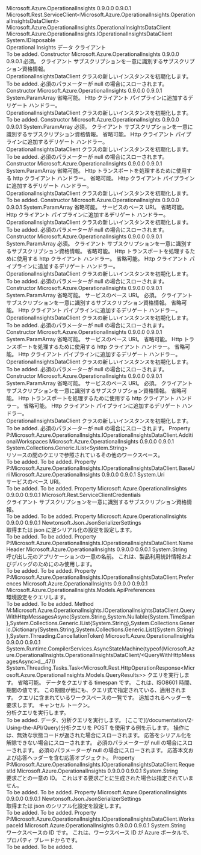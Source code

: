 <Type Name="OperationalInsightsDataClient" FullName="Microsoft.Azure.OperationalInsights.OperationalInsightsDataClient">
  <TypeSignature Language="C#" Value="public class OperationalInsightsDataClient : Microsoft.Rest.ServiceClient&lt;Microsoft.Azure.OperationalInsights.OperationalInsightsDataClient&gt;, IDisposable, Microsoft.Azure.OperationalInsights.IOperationalInsightsDataClient" />
  <TypeSignature Language="ILAsm" Value=".class public auto ansi beforefieldinit OperationalInsightsDataClient extends Microsoft.Rest.ServiceClient`1&lt;class Microsoft.Azure.OperationalInsights.OperationalInsightsDataClient&gt; implements class Microsoft.Azure.OperationalInsights.IOperationalInsightsDataClient, class System.IDisposable" />
  <TypeSignature Language="DocId" Value="T:Microsoft.Azure.OperationalInsights.OperationalInsightsDataClient" />
  <TypeSignature Language="VB.NET" Value="Public Class OperationalInsightsDataClient&#xA;Inherits ServiceClient(Of OperationalInsightsDataClient)&#xA;Implements IDisposable, IOperationalInsightsDataClient" />
  <TypeSignature Language="F#" Value="type OperationalInsightsDataClient = class&#xA;    inherit ServiceClient&lt;OperationalInsightsDataClient&gt;&#xA;    interface IOperationalInsightsDataClient&#xA;    interface IDisposable" />
  <AssemblyInfo>
    <AssemblyName>Microsoft.Azure.OperationalInsights</AssemblyName>
    <AssemblyVersion>0.9.0.0</AssemblyVersion>
    <AssemblyVersion>0.9.0.1</AssemblyVersion>
  </AssemblyInfo>
  <Base>
    <BaseTypeName>Microsoft.Rest.ServiceClient&lt;Microsoft.Azure.OperationalInsights.OperationalInsightsDataClient&gt;</BaseTypeName>
    <BaseTypeArguments>
      <BaseTypeArgument TypeParamName="!0">Microsoft.Azure.OperationalInsights.OperationalInsightsDataClient</BaseTypeArgument>
    </BaseTypeArguments>
  </Base>
  <Interfaces>
    <Interface>
      <InterfaceName>Microsoft.Azure.OperationalInsights.IOperationalInsightsDataClient</InterfaceName>
    </Interface>
    <Interface>
      <InterfaceName>System.IDisposable</InterfaceName>
    </Interface>
  </Interfaces>
  <Docs>
    <summary>
            Operational Insights データ クライアント
            </summary>
    <remarks>To be added.</remarks>
  </Docs>
  <Members>
    <Member MemberName=".ctor">
      <MemberSignature Language="C#" Value="public OperationalInsightsDataClient (Microsoft.Rest.ServiceClientCredentials credentials);" />
      <MemberSignature Language="ILAsm" Value=".method public hidebysig specialname rtspecialname instance void .ctor(class Microsoft.Rest.ServiceClientCredentials credentials) cil managed" />
      <MemberSignature Language="DocId" Value="M:Microsoft.Azure.OperationalInsights.OperationalInsightsDataClient.#ctor(Microsoft.Rest.ServiceClientCredentials)" />
      <MemberSignature Language="VB.NET" Value="Public Sub New (credentials As ServiceClientCredentials)" />
      <MemberSignature Language="F#" Value="new Microsoft.Azure.OperationalInsights.OperationalInsightsDataClient : Microsoft.Rest.ServiceClientCredentials -&gt; Microsoft.Azure.OperationalInsights.OperationalInsightsDataClient" Usage="new Microsoft.Azure.OperationalInsights.OperationalInsightsDataClient credentials" />
      <MemberType>Constructor</MemberType>
      <AssemblyInfo>
        <AssemblyName>Microsoft.Azure.OperationalInsights</AssemblyName>
        <AssemblyVersion>0.9.0.0</AssemblyVersion>
        <AssemblyVersion>0.9.0.1</AssemblyVersion>
      </AssemblyInfo>
      <Parameters>
        <Parameter Name="credentials" Type="Microsoft.Rest.ServiceClientCredentials" />
      </Parameters>
      <Docs>
        <param name="credentials">
            必須。 クライアント サブスクリプションを一意に識別するサブスクリプション資格情報。
            </param>
        <summary>
            OperationalInsightsDataClient クラスの新しいインスタンスを初期化します。
            </summary>
        <remarks>To be added.</remarks>
        <exception cref="T:System.ArgumentNullException">
            必須のパラメーターが null の場合にスローされます。
            </exception>
      </Docs>
    </Member>
    <Member MemberName=".ctor">
      <MemberSignature Language="C#" Value="protected OperationalInsightsDataClient (params System.Net.Http.DelegatingHandler[] handlers);" />
      <MemberSignature Language="ILAsm" Value=".method familyhidebysig specialname rtspecialname instance void .ctor(class System.Net.Http.DelegatingHandler[] handlers) cil managed" />
      <MemberSignature Language="DocId" Value="M:Microsoft.Azure.OperationalInsights.OperationalInsightsDataClient.#ctor(System.Net.Http.DelegatingHandler[])" />
      <MemberSignature Language="VB.NET" Value="Protected Sub New (ParamArray handlers As DelegatingHandler())" />
      <MemberSignature Language="F#" Value="new Microsoft.Azure.OperationalInsights.OperationalInsightsDataClient : System.Net.Http.DelegatingHandler[] -&gt; Microsoft.Azure.OperationalInsights.OperationalInsightsDataClient" Usage="new Microsoft.Azure.OperationalInsights.OperationalInsightsDataClient handlers" />
      <MemberType>Constructor</MemberType>
      <AssemblyInfo>
        <AssemblyName>Microsoft.Azure.OperationalInsights</AssemblyName>
        <AssemblyVersion>0.9.0.0</AssemblyVersion>
        <AssemblyVersion>0.9.0.1</AssemblyVersion>
      </AssemblyInfo>
      <Parameters>
        <Parameter Name="handlers" Type="System.Net.Http.DelegatingHandler[]">
          <Attributes>
            <Attribute>
              <AttributeName>System.ParamArray</AttributeName>
            </Attribute>
          </Attributes>
        </Parameter>
      </Parameters>
      <Docs>
        <param name="handlers">
            省略可能。 Http クライアント パイプラインに追加するデリゲート ハンドラー。
            </param>
        <summary>
            OperationalInsightsDataClient クラスの新しいインスタンスを初期化します。
            </summary>
        <remarks>To be added.</remarks>
      </Docs>
    </Member>
    <Member MemberName=".ctor">
      <MemberSignature Language="C#" Value="public OperationalInsightsDataClient (Microsoft.Rest.ServiceClientCredentials credentials, params System.Net.Http.DelegatingHandler[] handlers);" />
      <MemberSignature Language="ILAsm" Value=".method public hidebysig specialname rtspecialname instance void .ctor(class Microsoft.Rest.ServiceClientCredentials credentials, class System.Net.Http.DelegatingHandler[] handlers) cil managed" />
      <MemberSignature Language="DocId" Value="M:Microsoft.Azure.OperationalInsights.OperationalInsightsDataClient.#ctor(Microsoft.Rest.ServiceClientCredentials,System.Net.Http.DelegatingHandler[])" />
      <MemberSignature Language="VB.NET" Value="Public Sub New (credentials As ServiceClientCredentials, ParamArray handlers As DelegatingHandler())" />
      <MemberSignature Language="F#" Value="new Microsoft.Azure.OperationalInsights.OperationalInsightsDataClient : Microsoft.Rest.ServiceClientCredentials * System.Net.Http.DelegatingHandler[] -&gt; Microsoft.Azure.OperationalInsights.OperationalInsightsDataClient" Usage="new Microsoft.Azure.OperationalInsights.OperationalInsightsDataClient (credentials, handlers)" />
      <MemberType>Constructor</MemberType>
      <AssemblyInfo>
        <AssemblyName>Microsoft.Azure.OperationalInsights</AssemblyName>
        <AssemblyVersion>0.9.0.0</AssemblyVersion>
        <AssemblyVersion>0.9.0.1</AssemblyVersion>
      </AssemblyInfo>
      <Parameters>
        <Parameter Name="credentials" Type="Microsoft.Rest.ServiceClientCredentials" />
        <Parameter Name="handlers" Type="System.Net.Http.DelegatingHandler[]">
          <Attributes>
            <Attribute>
              <AttributeName>System.ParamArray</AttributeName>
            </Attribute>
          </Attributes>
        </Parameter>
      </Parameters>
      <Docs>
        <param name="credentials">
            必須。 クライアント サブスクリプションを一意に識別するサブスクリプション資格情報。
            </param>
        <param name="handlers">
            省略可能。 Http クライアント パイプラインに追加するデリゲート ハンドラー。
            </param>
        <summary>
            OperationalInsightsDataClient クラスの新しいインスタンスを初期化します。
            </summary>
        <remarks>To be added.</remarks>
        <exception cref="T:System.ArgumentNullException">
            必須のパラメーターが null の場合にスローされます。
            </exception>
      </Docs>
    </Member>
    <Member MemberName=".ctor">
      <MemberSignature Language="C#" Value="protected OperationalInsightsDataClient (System.Net.Http.HttpClientHandler rootHandler, params System.Net.Http.DelegatingHandler[] handlers);" />
      <MemberSignature Language="ILAsm" Value=".method familyhidebysig specialname rtspecialname instance void .ctor(class System.Net.Http.HttpClientHandler rootHandler, class System.Net.Http.DelegatingHandler[] handlers) cil managed" />
      <MemberSignature Language="DocId" Value="M:Microsoft.Azure.OperationalInsights.OperationalInsightsDataClient.#ctor(System.Net.Http.HttpClientHandler,System.Net.Http.DelegatingHandler[])" />
      <MemberSignature Language="VB.NET" Value="Protected Sub New (rootHandler As HttpClientHandler, ParamArray handlers As DelegatingHandler())" />
      <MemberSignature Language="F#" Value="new Microsoft.Azure.OperationalInsights.OperationalInsightsDataClient : System.Net.Http.HttpClientHandler * System.Net.Http.DelegatingHandler[] -&gt; Microsoft.Azure.OperationalInsights.OperationalInsightsDataClient" Usage="new Microsoft.Azure.OperationalInsights.OperationalInsightsDataClient (rootHandler, handlers)" />
      <MemberType>Constructor</MemberType>
      <AssemblyInfo>
        <AssemblyName>Microsoft.Azure.OperationalInsights</AssemblyName>
        <AssemblyVersion>0.9.0.0</AssemblyVersion>
        <AssemblyVersion>0.9.0.1</AssemblyVersion>
      </AssemblyInfo>
      <Parameters>
        <Parameter Name="rootHandler" Type="System.Net.Http.HttpClientHandler" />
        <Parameter Name="handlers" Type="System.Net.Http.DelegatingHandler[]">
          <Attributes>
            <Attribute>
              <AttributeName>System.ParamArray</AttributeName>
            </Attribute>
          </Attributes>
        </Parameter>
      </Parameters>
      <Docs>
        <param name="rootHandler">
            省略可能。 Http トランスポートを処理するために使用する http クライアント ハンドラー。
            </param>
        <param name="handlers">
            省略可能。 Http クライアント パイプラインに追加するデリゲート ハンドラー。
            </param>
        <summary>
            OperationalInsightsDataClient クラスの新しいインスタンスを初期化します。
            </summary>
        <remarks>To be added.</remarks>
      </Docs>
    </Member>
    <Member MemberName=".ctor">
      <MemberSignature Language="C#" Value="protected OperationalInsightsDataClient (Uri baseUri, params System.Net.Http.DelegatingHandler[] handlers);" />
      <MemberSignature Language="ILAsm" Value=".method familyhidebysig specialname rtspecialname instance void .ctor(class System.Uri baseUri, class System.Net.Http.DelegatingHandler[] handlers) cil managed" />
      <MemberSignature Language="DocId" Value="M:Microsoft.Azure.OperationalInsights.OperationalInsightsDataClient.#ctor(System.Uri,System.Net.Http.DelegatingHandler[])" />
      <MemberSignature Language="VB.NET" Value="Protected Sub New (baseUri As Uri, ParamArray handlers As DelegatingHandler())" />
      <MemberSignature Language="F#" Value="new Microsoft.Azure.OperationalInsights.OperationalInsightsDataClient : Uri * System.Net.Http.DelegatingHandler[] -&gt; Microsoft.Azure.OperationalInsights.OperationalInsightsDataClient" Usage="new Microsoft.Azure.OperationalInsights.OperationalInsightsDataClient (baseUri, handlers)" />
      <MemberType>Constructor</MemberType>
      <AssemblyInfo>
        <AssemblyName>Microsoft.Azure.OperationalInsights</AssemblyName>
        <AssemblyVersion>0.9.0.0</AssemblyVersion>
        <AssemblyVersion>0.9.0.1</AssemblyVersion>
      </AssemblyInfo>
      <Parameters>
        <Parameter Name="baseUri" Type="System.Uri" />
        <Parameter Name="handlers" Type="System.Net.Http.DelegatingHandler[]">
          <Attributes>
            <Attribute>
              <AttributeName>System.ParamArray</AttributeName>
            </Attribute>
          </Attributes>
        </Parameter>
      </Parameters>
      <Docs>
        <param name="baseUri">
            省略可能。 サービスのベース URI。
            </param>
        <param name="handlers">
            省略可能。 Http クライアント パイプラインに追加するデリゲート ハンドラー。
            </param>
        <summary>
            OperationalInsightsDataClient クラスの新しいインスタンスを初期化します。
            </summary>
        <remarks>To be added.</remarks>
        <exception cref="T:System.ArgumentNullException">
            必須のパラメーターが null の場合にスローされます。
            </exception>
      </Docs>
    </Member>
    <Member MemberName=".ctor">
      <MemberSignature Language="C#" Value="public OperationalInsightsDataClient (Microsoft.Rest.ServiceClientCredentials credentials, System.Net.Http.HttpClientHandler rootHandler, params System.Net.Http.DelegatingHandler[] handlers);" />
      <MemberSignature Language="ILAsm" Value=".method public hidebysig specialname rtspecialname instance void .ctor(class Microsoft.Rest.ServiceClientCredentials credentials, class System.Net.Http.HttpClientHandler rootHandler, class System.Net.Http.DelegatingHandler[] handlers) cil managed" />
      <MemberSignature Language="DocId" Value="M:Microsoft.Azure.OperationalInsights.OperationalInsightsDataClient.#ctor(Microsoft.Rest.ServiceClientCredentials,System.Net.Http.HttpClientHandler,System.Net.Http.DelegatingHandler[])" />
      <MemberSignature Language="VB.NET" Value="Public Sub New (credentials As ServiceClientCredentials, rootHandler As HttpClientHandler, ParamArray handlers As DelegatingHandler())" />
      <MemberSignature Language="F#" Value="new Microsoft.Azure.OperationalInsights.OperationalInsightsDataClient : Microsoft.Rest.ServiceClientCredentials * System.Net.Http.HttpClientHandler * System.Net.Http.DelegatingHandler[] -&gt; Microsoft.Azure.OperationalInsights.OperationalInsightsDataClient" Usage="new Microsoft.Azure.OperationalInsights.OperationalInsightsDataClient (credentials, rootHandler, handlers)" />
      <MemberType>Constructor</MemberType>
      <AssemblyInfo>
        <AssemblyName>Microsoft.Azure.OperationalInsights</AssemblyName>
        <AssemblyVersion>0.9.0.0</AssemblyVersion>
        <AssemblyVersion>0.9.0.1</AssemblyVersion>
      </AssemblyInfo>
      <Parameters>
        <Parameter Name="credentials" Type="Microsoft.Rest.ServiceClientCredentials" />
        <Parameter Name="rootHandler" Type="System.Net.Http.HttpClientHandler" />
        <Parameter Name="handlers" Type="System.Net.Http.DelegatingHandler[]">
          <Attributes>
            <Attribute>
              <AttributeName>System.ParamArray</AttributeName>
            </Attribute>
          </Attributes>
        </Parameter>
      </Parameters>
      <Docs>
        <param name="credentials">
            必須。 クライアント サブスクリプションを一意に識別するサブスクリプション資格情報。
            </param>
        <param name="rootHandler">
            省略可能。 Http トランスポートを処理するために使用する http クライアント ハンドラー。
            </param>
        <param name="handlers">
            省略可能。 Http クライアント パイプラインに追加するデリゲート ハンドラー。
            </param>
        <summary>
            OperationalInsightsDataClient クラスの新しいインスタンスを初期化します。
            </summary>
        <remarks>To be added.</remarks>
        <exception cref="T:System.ArgumentNullException">
            必須のパラメーターが null の場合にスローされます。
            </exception>
      </Docs>
    </Member>
    <Member MemberName=".ctor">
      <MemberSignature Language="C#" Value="public OperationalInsightsDataClient (Uri baseUri, Microsoft.Rest.ServiceClientCredentials credentials, params System.Net.Http.DelegatingHandler[] handlers);" />
      <MemberSignature Language="ILAsm" Value=".method public hidebysig specialname rtspecialname instance void .ctor(class System.Uri baseUri, class Microsoft.Rest.ServiceClientCredentials credentials, class System.Net.Http.DelegatingHandler[] handlers) cil managed" />
      <MemberSignature Language="DocId" Value="M:Microsoft.Azure.OperationalInsights.OperationalInsightsDataClient.#ctor(System.Uri,Microsoft.Rest.ServiceClientCredentials,System.Net.Http.DelegatingHandler[])" />
      <MemberSignature Language="VB.NET" Value="Public Sub New (baseUri As Uri, credentials As ServiceClientCredentials, ParamArray handlers As DelegatingHandler())" />
      <MemberSignature Language="F#" Value="new Microsoft.Azure.OperationalInsights.OperationalInsightsDataClient : Uri * Microsoft.Rest.ServiceClientCredentials * System.Net.Http.DelegatingHandler[] -&gt; Microsoft.Azure.OperationalInsights.OperationalInsightsDataClient" Usage="new Microsoft.Azure.OperationalInsights.OperationalInsightsDataClient (baseUri, credentials, handlers)" />
      <MemberType>Constructor</MemberType>
      <AssemblyInfo>
        <AssemblyName>Microsoft.Azure.OperationalInsights</AssemblyName>
        <AssemblyVersion>0.9.0.0</AssemblyVersion>
        <AssemblyVersion>0.9.0.1</AssemblyVersion>
      </AssemblyInfo>
      <Parameters>
        <Parameter Name="baseUri" Type="System.Uri" />
        <Parameter Name="credentials" Type="Microsoft.Rest.ServiceClientCredentials" />
        <Parameter Name="handlers" Type="System.Net.Http.DelegatingHandler[]">
          <Attributes>
            <Attribute>
              <AttributeName>System.ParamArray</AttributeName>
            </Attribute>
          </Attributes>
        </Parameter>
      </Parameters>
      <Docs>
        <param name="baseUri">
            省略可能。 サービスのベース URI。
            </param>
        <param name="credentials">
            必須。 クライアント サブスクリプションを一意に識別するサブスクリプション資格情報。
            </param>
        <param name="handlers">
            省略可能。 Http クライアント パイプラインに追加するデリゲート ハンドラー。
            </param>
        <summary>
            OperationalInsightsDataClient クラスの新しいインスタンスを初期化します。
            </summary>
        <remarks>To be added.</remarks>
        <exception cref="T:System.ArgumentNullException">
            必須のパラメーターが null の場合にスローされます。
            </exception>
      </Docs>
    </Member>
    <Member MemberName=".ctor">
      <MemberSignature Language="C#" Value="protected OperationalInsightsDataClient (Uri baseUri, System.Net.Http.HttpClientHandler rootHandler, params System.Net.Http.DelegatingHandler[] handlers);" />
      <MemberSignature Language="ILAsm" Value=".method familyhidebysig specialname rtspecialname instance void .ctor(class System.Uri baseUri, class System.Net.Http.HttpClientHandler rootHandler, class System.Net.Http.DelegatingHandler[] handlers) cil managed" />
      <MemberSignature Language="DocId" Value="M:Microsoft.Azure.OperationalInsights.OperationalInsightsDataClient.#ctor(System.Uri,System.Net.Http.HttpClientHandler,System.Net.Http.DelegatingHandler[])" />
      <MemberSignature Language="VB.NET" Value="Protected Sub New (baseUri As Uri, rootHandler As HttpClientHandler, ParamArray handlers As DelegatingHandler())" />
      <MemberSignature Language="F#" Value="new Microsoft.Azure.OperationalInsights.OperationalInsightsDataClient : Uri * System.Net.Http.HttpClientHandler * System.Net.Http.DelegatingHandler[] -&gt; Microsoft.Azure.OperationalInsights.OperationalInsightsDataClient" Usage="new Microsoft.Azure.OperationalInsights.OperationalInsightsDataClient (baseUri, rootHandler, handlers)" />
      <MemberType>Constructor</MemberType>
      <AssemblyInfo>
        <AssemblyName>Microsoft.Azure.OperationalInsights</AssemblyName>
        <AssemblyVersion>0.9.0.0</AssemblyVersion>
        <AssemblyVersion>0.9.0.1</AssemblyVersion>
      </AssemblyInfo>
      <Parameters>
        <Parameter Name="baseUri" Type="System.Uri" />
        <Parameter Name="rootHandler" Type="System.Net.Http.HttpClientHandler" />
        <Parameter Name="handlers" Type="System.Net.Http.DelegatingHandler[]">
          <Attributes>
            <Attribute>
              <AttributeName>System.ParamArray</AttributeName>
            </Attribute>
          </Attributes>
        </Parameter>
      </Parameters>
      <Docs>
        <param name="baseUri">
            省略可能。 サービスのベース URI。
            </param>
        <param name="rootHandler">
            省略可能。 Http トランスポートを処理するために使用する http クライアント ハンドラー。
            </param>
        <param name="handlers">
            省略可能。 Http クライアント パイプラインに追加するデリゲート ハンドラー。
            </param>
        <summary>
            OperationalInsightsDataClient クラスの新しいインスタンスを初期化します。
            </summary>
        <remarks>To be added.</remarks>
        <exception cref="T:System.ArgumentNullException">
            必須のパラメーターが null の場合にスローされます。
            </exception>
      </Docs>
    </Member>
    <Member MemberName=".ctor">
      <MemberSignature Language="C#" Value="public OperationalInsightsDataClient (Uri baseUri, Microsoft.Rest.ServiceClientCredentials credentials, System.Net.Http.HttpClientHandler rootHandler, params System.Net.Http.DelegatingHandler[] handlers);" />
      <MemberSignature Language="ILAsm" Value=".method public hidebysig specialname rtspecialname instance void .ctor(class System.Uri baseUri, class Microsoft.Rest.ServiceClientCredentials credentials, class System.Net.Http.HttpClientHandler rootHandler, class System.Net.Http.DelegatingHandler[] handlers) cil managed" />
      <MemberSignature Language="DocId" Value="M:Microsoft.Azure.OperationalInsights.OperationalInsightsDataClient.#ctor(System.Uri,Microsoft.Rest.ServiceClientCredentials,System.Net.Http.HttpClientHandler,System.Net.Http.DelegatingHandler[])" />
      <MemberSignature Language="VB.NET" Value="Public Sub New (baseUri As Uri, credentials As ServiceClientCredentials, rootHandler As HttpClientHandler, ParamArray handlers As DelegatingHandler())" />
      <MemberSignature Language="F#" Value="new Microsoft.Azure.OperationalInsights.OperationalInsightsDataClient : Uri * Microsoft.Rest.ServiceClientCredentials * System.Net.Http.HttpClientHandler * System.Net.Http.DelegatingHandler[] -&gt; Microsoft.Azure.OperationalInsights.OperationalInsightsDataClient" Usage="new Microsoft.Azure.OperationalInsights.OperationalInsightsDataClient (baseUri, credentials, rootHandler, handlers)" />
      <MemberType>Constructor</MemberType>
      <AssemblyInfo>
        <AssemblyName>Microsoft.Azure.OperationalInsights</AssemblyName>
        <AssemblyVersion>0.9.0.0</AssemblyVersion>
        <AssemblyVersion>0.9.0.1</AssemblyVersion>
      </AssemblyInfo>
      <Parameters>
        <Parameter Name="baseUri" Type="System.Uri" />
        <Parameter Name="credentials" Type="Microsoft.Rest.ServiceClientCredentials" />
        <Parameter Name="rootHandler" Type="System.Net.Http.HttpClientHandler" />
        <Parameter Name="handlers" Type="System.Net.Http.DelegatingHandler[]">
          <Attributes>
            <Attribute>
              <AttributeName>System.ParamArray</AttributeName>
            </Attribute>
          </Attributes>
        </Parameter>
      </Parameters>
      <Docs>
        <param name="baseUri">
            省略可能。 サービスのベース URI。
            </param>
        <param name="credentials">
            必須。 クライアント サブスクリプションを一意に識別するサブスクリプション資格情報。
            </param>
        <param name="rootHandler">
            省略可能。 Http トランスポートを処理するために使用する http クライアント ハンドラー。
            </param>
        <param name="handlers">
            省略可能。 Http クライアント パイプラインに追加するデリゲート ハンドラー。
            </param>
        <summary>
            OperationalInsightsDataClient クラスの新しいインスタンスを初期化します。
            </summary>
        <remarks>To be added.</remarks>
        <exception cref="T:System.ArgumentNullException">
            必須のパラメーターが null の場合にスローされます。
            </exception>
      </Docs>
    </Member>
    <Member MemberName="AdditionalWorkspaces">
      <MemberSignature Language="C#" Value="public System.Collections.Generic.IList&lt;string&gt; AdditionalWorkspaces { get; set; }" />
      <MemberSignature Language="ILAsm" Value=".property instance class System.Collections.Generic.IList`1&lt;string&gt; AdditionalWorkspaces" />
      <MemberSignature Language="DocId" Value="P:Microsoft.Azure.OperationalInsights.OperationalInsightsDataClient.AdditionalWorkspaces" />
      <MemberSignature Language="VB.NET" Value="Public Property AdditionalWorkspaces As IList(Of String)" />
      <MemberSignature Language="F#" Value="member this.AdditionalWorkspaces : System.Collections.Generic.IList&lt;string&gt; with get, set" Usage="Microsoft.Azure.OperationalInsights.OperationalInsightsDataClient.AdditionalWorkspaces" />
      <MemberType>Property</MemberType>
      <Implements>
        <InterfaceMember>P:Microsoft.Azure.OperationalInsights.IOperationalInsightsDataClient.AdditionalWorkspaces</InterfaceMember>
      </Implements>
      <AssemblyInfo>
        <AssemblyName>Microsoft.Azure.OperationalInsights</AssemblyName>
        <AssemblyVersion>0.9.0.0</AssemblyVersion>
        <AssemblyVersion>0.9.0.1</AssemblyVersion>
      </AssemblyInfo>
      <ReturnValue>
        <ReturnType>System.Collections.Generic.IList&lt;System.String&gt;</ReturnType>
      </ReturnValue>
      <Docs>
        <summary>
            リソースの間のクエリで参照されているその他のワークスペース。
            </summary>
        <value>To be added.</value>
        <remarks>To be added.</remarks>
      </Docs>
    </Member>
    <Member MemberName="BaseUri">
      <MemberSignature Language="C#" Value="public Uri BaseUri { get; set; }" />
      <MemberSignature Language="ILAsm" Value=".property instance class System.Uri BaseUri" />
      <MemberSignature Language="DocId" Value="P:Microsoft.Azure.OperationalInsights.OperationalInsightsDataClient.BaseUri" />
      <MemberSignature Language="VB.NET" Value="Public Property BaseUri As Uri" />
      <MemberSignature Language="F#" Value="member this.BaseUri : Uri with get, set" Usage="Microsoft.Azure.OperationalInsights.OperationalInsightsDataClient.BaseUri" />
      <MemberType>Property</MemberType>
      <Implements>
        <InterfaceMember>P:Microsoft.Azure.OperationalInsights.IOperationalInsightsDataClient.BaseUri</InterfaceMember>
      </Implements>
      <AssemblyInfo>
        <AssemblyName>Microsoft.Azure.OperationalInsights</AssemblyName>
        <AssemblyVersion>0.9.0.0</AssemblyVersion>
        <AssemblyVersion>0.9.0.1</AssemblyVersion>
      </AssemblyInfo>
      <ReturnValue>
        <ReturnType>System.Uri</ReturnType>
      </ReturnValue>
      <Docs>
        <summary>
            サービスのベース URI。
            </summary>
        <value>To be added.</value>
        <remarks>To be added.</remarks>
      </Docs>
    </Member>
    <Member MemberName="Credentials">
      <MemberSignature Language="C#" Value="public Microsoft.Rest.ServiceClientCredentials Credentials { get; }" />
      <MemberSignature Language="ILAsm" Value=".property instance class Microsoft.Rest.ServiceClientCredentials Credentials" />
      <MemberSignature Language="DocId" Value="P:Microsoft.Azure.OperationalInsights.OperationalInsightsDataClient.Credentials" />
      <MemberSignature Language="VB.NET" Value="Public ReadOnly Property Credentials As ServiceClientCredentials" />
      <MemberSignature Language="F#" Value="member this.Credentials : Microsoft.Rest.ServiceClientCredentials" Usage="Microsoft.Azure.OperationalInsights.OperationalInsightsDataClient.Credentials" />
      <MemberType>Property</MemberType>
      <AssemblyInfo>
        <AssemblyName>Microsoft.Azure.OperationalInsights</AssemblyName>
        <AssemblyVersion>0.9.0.0</AssemblyVersion>
        <AssemblyVersion>0.9.0.1</AssemblyVersion>
      </AssemblyInfo>
      <ReturnValue>
        <ReturnType>Microsoft.Rest.ServiceClientCredentials</ReturnType>
      </ReturnValue>
      <Docs>
        <summary>
            クライアント サブスクリプションを一意に識別するサブスクリプション資格情報。
            </summary>
        <value>To be added.</value>
        <remarks>To be added.</remarks>
      </Docs>
    </Member>
    <Member MemberName="DeserializationSettings">
      <MemberSignature Language="C#" Value="public Newtonsoft.Json.JsonSerializerSettings DeserializationSettings { get; }" />
      <MemberSignature Language="ILAsm" Value=".property instance class Newtonsoft.Json.JsonSerializerSettings DeserializationSettings" />
      <MemberSignature Language="DocId" Value="P:Microsoft.Azure.OperationalInsights.OperationalInsightsDataClient.DeserializationSettings" />
      <MemberSignature Language="VB.NET" Value="Public ReadOnly Property DeserializationSettings As JsonSerializerSettings" />
      <MemberSignature Language="F#" Value="member this.DeserializationSettings : Newtonsoft.Json.JsonSerializerSettings" Usage="Microsoft.Azure.OperationalInsights.OperationalInsightsDataClient.DeserializationSettings" />
      <MemberType>Property</MemberType>
      <AssemblyInfo>
        <AssemblyName>Microsoft.Azure.OperationalInsights</AssemblyName>
        <AssemblyVersion>0.9.0.0</AssemblyVersion>
        <AssemblyVersion>0.9.0.1</AssemblyVersion>
      </AssemblyInfo>
      <ReturnValue>
        <ReturnType>Newtonsoft.Json.JsonSerializerSettings</ReturnType>
      </ReturnValue>
      <Docs>
        <summary>
            取得または json に逆シリアル化の設定を設定します。
            </summary>
        <value>To be added.</value>
        <remarks>To be added.</remarks>
      </Docs>
    </Member>
    <Member MemberName="NameHeader">
      <MemberSignature Language="C#" Value="public string NameHeader { get; set; }" />
      <MemberSignature Language="ILAsm" Value=".property instance string NameHeader" />
      <MemberSignature Language="DocId" Value="P:Microsoft.Azure.OperationalInsights.OperationalInsightsDataClient.NameHeader" />
      <MemberSignature Language="VB.NET" Value="Public Property NameHeader As String" />
      <MemberSignature Language="F#" Value="member this.NameHeader : string with get, set" Usage="Microsoft.Azure.OperationalInsights.OperationalInsightsDataClient.NameHeader" />
      <MemberType>Property</MemberType>
      <Implements>
        <InterfaceMember>P:Microsoft.Azure.OperationalInsights.IOperationalInsightsDataClient.NameHeader</InterfaceMember>
      </Implements>
      <AssemblyInfo>
        <AssemblyName>Microsoft.Azure.OperationalInsights</AssemblyName>
        <AssemblyVersion>0.9.0.0</AssemblyVersion>
        <AssemblyVersion>0.9.0.1</AssemblyVersion>
      </AssemblyInfo>
      <ReturnValue>
        <ReturnType>System.String</ReturnType>
      </ReturnValue>
      <Docs>
        <summary>
            呼び出し元のアプリケーションの一意の名前。 これは、製品利用統計情報およびデバッグのためにのみ使用します。
            </summary>
        <value>To be added.</value>
        <remarks>To be added.</remarks>
      </Docs>
    </Member>
    <Member MemberName="Preferences">
      <MemberSignature Language="C#" Value="public Microsoft.Azure.OperationalInsights.Models.ApiPreferences Preferences { get; set; }" />
      <MemberSignature Language="ILAsm" Value=".property instance class Microsoft.Azure.OperationalInsights.Models.ApiPreferences Preferences" />
      <MemberSignature Language="DocId" Value="P:Microsoft.Azure.OperationalInsights.OperationalInsightsDataClient.Preferences" />
      <MemberSignature Language="VB.NET" Value="Public Property Preferences As ApiPreferences" />
      <MemberSignature Language="F#" Value="member this.Preferences : Microsoft.Azure.OperationalInsights.Models.ApiPreferences with get, set" Usage="Microsoft.Azure.OperationalInsights.OperationalInsightsDataClient.Preferences" />
      <MemberType>Property</MemberType>
      <Implements>
        <InterfaceMember>P:Microsoft.Azure.OperationalInsights.IOperationalInsightsDataClient.Preferences</InterfaceMember>
      </Implements>
      <AssemblyInfo>
        <AssemblyName>Microsoft.Azure.OperationalInsights</AssemblyName>
        <AssemblyVersion>0.9.0.0</AssemblyVersion>
        <AssemblyVersion>0.9.0.1</AssemblyVersion>
      </AssemblyInfo>
      <ReturnValue>
        <ReturnType>Microsoft.Azure.OperationalInsights.Models.ApiPreferences</ReturnType>
      </ReturnValue>
      <Docs>
        <summary>
            環境設定をクエリします。
            </summary>
        <value>To be added.</value>
        <remarks>To be added.</remarks>
      </Docs>
    </Member>
    <Member MemberName="QueryWithHttpMessagesAsync">
      <MemberSignature Language="C#" Value="public System.Threading.Tasks.Task&lt;Microsoft.Rest.HttpOperationResponse&lt;Microsoft.Azure.OperationalInsights.Models.QueryResults&gt;&gt; QueryWithHttpMessagesAsync (string query, Nullable&lt;TimeSpan&gt; timespan = null, System.Collections.Generic.IList&lt;string&gt; workspaces = null, System.Collections.Generic.Dictionary&lt;string,System.Collections.Generic.List&lt;string&gt;&gt; customHeaders = null, System.Threading.CancellationToken cancellationToken = null);" />
      <MemberSignature Language="ILAsm" Value=".method public hidebysig newslot virtual instance class System.Threading.Tasks.Task`1&lt;class Microsoft.Rest.HttpOperationResponse`1&lt;class Microsoft.Azure.OperationalInsights.Models.QueryResults&gt;&gt; QueryWithHttpMessagesAsync(string query, valuetype System.Nullable`1&lt;valuetype System.TimeSpan&gt; timespan, class System.Collections.Generic.IList`1&lt;string&gt; workspaces, class System.Collections.Generic.Dictionary`2&lt;string, class System.Collections.Generic.List`1&lt;string&gt;&gt; customHeaders, valuetype System.Threading.CancellationToken cancellationToken) cil managed" />
      <MemberSignature Language="DocId" Value="M:Microsoft.Azure.OperationalInsights.OperationalInsightsDataClient.QueryWithHttpMessagesAsync(System.String,System.Nullable{System.TimeSpan},System.Collections.Generic.IList{System.String},System.Collections.Generic.Dictionary{System.String,System.Collections.Generic.List{System.String}},System.Threading.CancellationToken)" />
      <MemberSignature Language="F#" Value="abstract member QueryWithHttpMessagesAsync : string * Nullable&lt;TimeSpan&gt; * System.Collections.Generic.IList&lt;string&gt; * System.Collections.Generic.Dictionary&lt;string, System.Collections.Generic.List&lt;string&gt;&gt; * System.Threading.CancellationToken -&gt; System.Threading.Tasks.Task&lt;Microsoft.Rest.HttpOperationResponse&lt;Microsoft.Azure.OperationalInsights.Models.QueryResults&gt;&gt;&#xA;override this.QueryWithHttpMessagesAsync : string * Nullable&lt;TimeSpan&gt; * System.Collections.Generic.IList&lt;string&gt; * System.Collections.Generic.Dictionary&lt;string, System.Collections.Generic.List&lt;string&gt;&gt; * System.Threading.CancellationToken -&gt; System.Threading.Tasks.Task&lt;Microsoft.Rest.HttpOperationResponse&lt;Microsoft.Azure.OperationalInsights.Models.QueryResults&gt;&gt;" Usage="operationalInsightsDataClient.QueryWithHttpMessagesAsync (query, timespan, workspaces, customHeaders, cancellationToken)" />
      <MemberType>Method</MemberType>
      <Implements>
        <InterfaceMember>M:Microsoft.Azure.OperationalInsights.IOperationalInsightsDataClient.QueryWithHttpMessagesAsync(System.String,System.Nullable{System.TimeSpan},System.Collections.Generic.IList{System.String},System.Collections.Generic.Dictionary{System.String,System.Collections.Generic.List{System.String}},System.Threading.CancellationToken)</InterfaceMember>
      </Implements>
      <AssemblyInfo>
        <AssemblyName>Microsoft.Azure.OperationalInsights</AssemblyName>
        <AssemblyVersion>0.9.0.0</AssemblyVersion>
        <AssemblyVersion>0.9.0.1</AssemblyVersion>
      </AssemblyInfo>
      <Attributes>
        <Attribute>
          <AttributeName>System.Runtime.CompilerServices.AsyncStateMachine(typeof(Microsoft.Azure.OperationalInsights.OperationalInsightsDataClient/&lt;QueryWithHttpMessagesAsync&gt;d__47))</AttributeName>
        </Attribute>
      </Attributes>
      <ReturnValue>
        <ReturnType>System.Threading.Tasks.Task&lt;Microsoft.Rest.HttpOperationResponse&lt;Microsoft.Azure.OperationalInsights.Models.QueryResults&gt;&gt;</ReturnType>
      </ReturnValue>
      <Parameters>
        <Parameter Name="query" Type="System.String" />
        <Parameter Name="timespan" Type="System.Nullable&lt;System.TimeSpan&gt;" />
        <Parameter Name="workspaces" Type="System.Collections.Generic.IList&lt;System.String&gt;" />
        <Parameter Name="customHeaders" Type="System.Collections.Generic.Dictionary&lt;System.String,System.Collections.Generic.List&lt;System.String&gt;&gt;" />
        <Parameter Name="cancellationToken" Type="System.Threading.CancellationToken" />
      </Parameters>
      <Docs>
        <param name="query">
            クエリを実行します。
            </param>
        <param name="timespan">
            省略可能。 データをクエリする timespan です。 これは、ISO8601 時間、期間の値です。  この期間が他にも、クエリ式で指定されている、適用されます。
            </param>
        <param name="workspaces">
            クエリに含まれているワークスペースの一覧です。
            </param>
        <param name="customHeaders">
            追加されるヘッダーを要求します。
            </param>
        <param name="cancellationToken">
            キャンセル トークン。
            </param>
        <summary>
            分析クエリを実行します。
            </summary>
        <returns>To be added.</returns>
        <remarks>
            データ、分析クエリを実行します。
            [ここで](/documentation/2-Using-the-API/Query)分析クエリを POST を使用する例を示します。
            </remarks>
        <exception cref="T:Microsoft.Azure.OperationalInsights.Models.ErrorResponseException">
            操作には、無効な状態コードが返された場合にスローされます。
            </exception>
        <exception cref="T:Microsoft.Rest.SerializationException">
            応答をシリアル化を解除できない場合にスローされます。
            </exception>
        <exception cref="T:Microsoft.Rest.ValidationException">
            必須のパラメーターが null の場合にスローされます。
            </exception>
        <exception cref="T:System.ArgumentNullException">
            必須のパラメーターが null の場合にスローされます。
            </exception>
        <return>
            応答本文および応答ヘッダーを含む応答オブジェクト。
            </return>
      </Docs>
    </Member>
    <Member MemberName="RequestId">
      <MemberSignature Language="C#" Value="public string RequestId { get; set; }" />
      <MemberSignature Language="ILAsm" Value=".property instance string RequestId" />
      <MemberSignature Language="DocId" Value="P:Microsoft.Azure.OperationalInsights.OperationalInsightsDataClient.RequestId" />
      <MemberSignature Language="VB.NET" Value="Public Property RequestId As String" />
      <MemberSignature Language="F#" Value="member this.RequestId : string with get, set" Usage="Microsoft.Azure.OperationalInsights.OperationalInsightsDataClient.RequestId" />
      <MemberType>Property</MemberType>
      <Implements>
        <InterfaceMember>P:Microsoft.Azure.OperationalInsights.IOperationalInsightsDataClient.RequestId</InterfaceMember>
      </Implements>
      <AssemblyInfo>
        <AssemblyName>Microsoft.Azure.OperationalInsights</AssemblyName>
        <AssemblyVersion>0.9.0.0</AssemblyVersion>
        <AssemblyVersion>0.9.0.1</AssemblyVersion>
      </AssemblyInfo>
      <ReturnValue>
        <ReturnType>System.String</ReturnType>
      </ReturnValue>
      <Docs>
        <summary>
            要求ごとの一意の ID。 これはする要求ごとに生成された場合は指定されていません。
            </summary>
        <value>To be added.</value>
        <remarks>To be added.</remarks>
      </Docs>
    </Member>
    <Member MemberName="SerializationSettings">
      <MemberSignature Language="C#" Value="public Newtonsoft.Json.JsonSerializerSettings SerializationSettings { get; }" />
      <MemberSignature Language="ILAsm" Value=".property instance class Newtonsoft.Json.JsonSerializerSettings SerializationSettings" />
      <MemberSignature Language="DocId" Value="P:Microsoft.Azure.OperationalInsights.OperationalInsightsDataClient.SerializationSettings" />
      <MemberSignature Language="VB.NET" Value="Public ReadOnly Property SerializationSettings As JsonSerializerSettings" />
      <MemberSignature Language="F#" Value="member this.SerializationSettings : Newtonsoft.Json.JsonSerializerSettings" Usage="Microsoft.Azure.OperationalInsights.OperationalInsightsDataClient.SerializationSettings" />
      <MemberType>Property</MemberType>
      <AssemblyInfo>
        <AssemblyName>Microsoft.Azure.OperationalInsights</AssemblyName>
        <AssemblyVersion>0.9.0.0</AssemblyVersion>
        <AssemblyVersion>0.9.0.1</AssemblyVersion>
      </AssemblyInfo>
      <ReturnValue>
        <ReturnType>Newtonsoft.Json.JsonSerializerSettings</ReturnType>
      </ReturnValue>
      <Docs>
        <summary>
            取得または json のシリアル化設定を設定します。
            </summary>
        <value>To be added.</value>
        <remarks>To be added.</remarks>
      </Docs>
    </Member>
    <Member MemberName="WorkspaceId">
      <MemberSignature Language="C#" Value="public string WorkspaceId { get; set; }" />
      <MemberSignature Language="ILAsm" Value=".property instance string WorkspaceId" />
      <MemberSignature Language="DocId" Value="P:Microsoft.Azure.OperationalInsights.OperationalInsightsDataClient.WorkspaceId" />
      <MemberSignature Language="VB.NET" Value="Public Property WorkspaceId As String" />
      <MemberSignature Language="F#" Value="member this.WorkspaceId : string with get, set" Usage="Microsoft.Azure.OperationalInsights.OperationalInsightsDataClient.WorkspaceId" />
      <MemberType>Property</MemberType>
      <Implements>
        <InterfaceMember>P:Microsoft.Azure.OperationalInsights.IOperationalInsightsDataClient.WorkspaceId</InterfaceMember>
      </Implements>
      <AssemblyInfo>
        <AssemblyName>Microsoft.Azure.OperationalInsights</AssemblyName>
        <AssemblyVersion>0.9.0.0</AssemblyVersion>
        <AssemblyVersion>0.9.0.1</AssemblyVersion>
      </AssemblyInfo>
      <ReturnValue>
        <ReturnType>System.String</ReturnType>
      </ReturnValue>
      <Docs>
        <summary>
            ワークスペースの ID です。 これは、ワークスペース ID が Azure ポータルで、プロパティ ブレードからです。
            </summary>
        <value>To be added.</value>
        <remarks>To be added.</remarks>
      </Docs>
    </Member>
  </Members>
</Type>